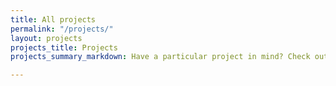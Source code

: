 ```yaml
---
title: All projects
permalink: "/projects/"
layout: projects
projects_title: Projects
projects_summary_markdown: Have a particular project in mind? Check out our detailed guides to permitting some common Austin residential projects.

---
```

